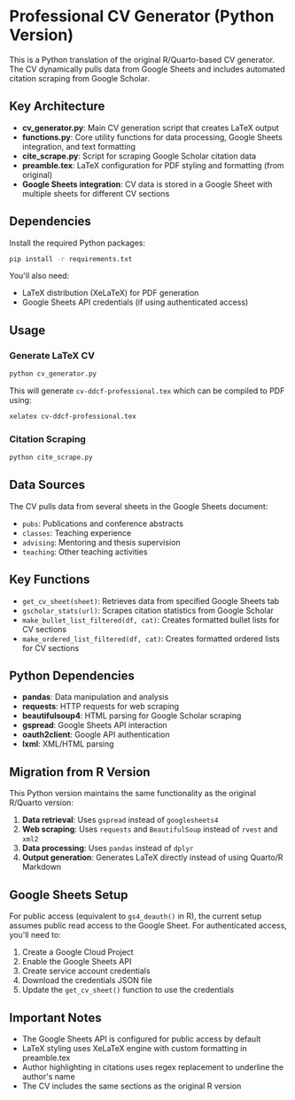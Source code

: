 # Professional CV Generator (Python Version)

This is a Python translation of the original R/Quarto-based CV generator. The CV dynamically pulls data from Google Sheets and includes automated citation scraping from Google Scholar.

## Key Architecture

- **cv_generator.py**: Main CV generation script that creates LaTeX output
- **functions.py**: Core utility functions for data processing, Google Sheets integration, and text formatting
- **cite_scrape.py**: Script for scraping Google Scholar citation data
- **preamble.tex**: LaTeX configuration for PDF styling and formatting (from original)
- **Google Sheets integration**: CV data is stored in a Google Sheet with multiple sheets for different CV sections

## Dependencies

Install the required Python packages:

```bash
pip install -r requirements.txt
```

You'll also need:
- LaTeX distribution (XeLaTeX) for PDF generation
- Google Sheets API credentials (if using authenticated access)

## Usage

### Generate LaTeX CV

```bash
python cv_generator.py
```

This will generate `cv-ddcf-professional.tex` which can be compiled to PDF using:

```bash
xelatex cv-ddcf-professional.tex
```

### Citation Scraping

```bash
python cite_scrape.py
```

## Data Sources

The CV pulls data from several sheets in the Google Sheets document:
- `pubs`: Publications and conference abstracts
- `classes`: Teaching experience
- `advising`: Mentoring and thesis supervision
- `teaching`: Other teaching activities

## Key Functions

- `get_cv_sheet(sheet)`: Retrieves data from specified Google Sheets tab
- `gscholar_stats(url)`: Scrapes citation statistics from Google Scholar
- `make_bullet_list_filtered(df, cat)`: Creates formatted bullet lists for CV sections
- `make_ordered_list_filtered(df, cat)`: Creates formatted ordered lists for CV sections

## Python Dependencies

- **pandas**: Data manipulation and analysis
- **requests**: HTTP requests for web scraping
- **beautifulsoup4**: HTML parsing for Google Scholar scraping
- **gspread**: Google Sheets API interaction
- **oauth2client**: Google API authentication
- **lxml**: XML/HTML parsing

## Migration from R Version

This Python version maintains the same functionality as the original R/Quarto version:

1. **Data retrieval**: Uses `gspread` instead of `googlesheets4`
2. **Web scraping**: Uses `requests` and `BeautifulSoup` instead of `rvest` and `xml2`
3. **Data processing**: Uses `pandas` instead of `dplyr`
4. **Output generation**: Generates LaTeX directly instead of using Quarto/R Markdown

## Google Sheets Setup

For public access (equivalent to `gs4_deauth()` in R), the current setup assumes public read access to the Google Sheet. For authenticated access, you'll need to:

1. Create a Google Cloud Project
2. Enable the Google Sheets API
3. Create service account credentials
4. Download the credentials JSON file
5. Update the `get_cv_sheet()` function to use the credentials

## Important Notes

- The Google Sheets API is configured for public access by default
- LaTeX styling uses XeLaTeX engine with custom formatting in preamble.tex
- Author highlighting in citations uses regex replacement to underline the author's name
- The CV includes the same sections as the original R version
